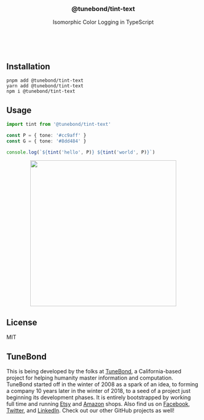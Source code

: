 <br/>
<br/>
<br/>
<br/>
<br/>
<br/>
<br/>

<h3 align='center'>@tunebond/tint-text</h3>
<p align='center'>
  Isomorphic Color Logging in TypeScript
</p>

<br/>
<br/>
<br/>

## Installation

```
pnpm add @tunebond/tint-text
yarn add @tunebond/tint-text
npm i @tunebond/tint-text
```

## Usage

```ts
import tint from '@tunebond/tint-text'

const P = { tone: '#cc9aff' }
const G = { tone: '#8dd484' }

console.log(`${tint('hello', P)} ${tint('world', P)}`)
```

<p align='center'>
  <img src='https://github.com/tunebond/tint-text.js/blob/make/view/tint.png?raw=true' width='380'/>
</p>

## License

MIT

## TuneBond

This is being developed by the folks at [TuneBond](https://tune.bond), a
California-based project for helping humanity master information and
computation. TuneBond started off in the winter of 2008 as a spark of an
idea, to forming a company 10 years later in the winter of 2018, to a
seed of a project just beginning its development phases. It is entirely
bootstrapped by working full time and running
[Etsy](https://etsy.com/shop/tunebond) and
[Amazon](https://www.amazon.com/s?rh=p_27%3AMount+Build) shops. Also
find us on [Facebook](https://www.facebook.com/tunebond),
[Twitter](https://twitter.com/tunebond), and
[LinkedIn](https://www.linkedin.com/company/tunebond). Check out our
other GitHub projects as well!
